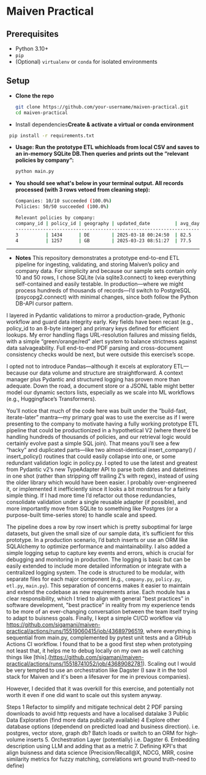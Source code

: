 # Maiven Practical 

## Prerequisites

- Python 3.10+
- `pip`
- (Optional) `virtualenv` or `conda` for isolated environments

## Setup

- **Clone the repo**  
   ```bash
   git clone https://github.com/your-username/maiven-practical.git
   cd maiven-practical
   ```

-	Install dependencies**Create & activate a virtual or conda environment** 
   ```bash
 	pip install -r requirements.txt
   ```
  	
- **Usage: Run the prototype ETL whichloads from local CSV and saves to an in-memory
   SQLite DB.Then queries and prints out the “relevant policies by company”:**
  ```python
  python main.py
  ```

- **You should see what's below in your terminal output. All records processed (with 3 rows vetoed from cleaning step):**
  ```bash
  Companies: 10/10 succeeded (100.0%)
  Policies: 50/50 succeeded (100.0%)  

  Relevant policies by company:
  company_id | policy_id | geography | updated_date         | avg_days
  -------------------------------------------------------------------
  3          | 1434      | DE        | 2025-03-18 00:24:50  | 82.5
  4          | 1257      | GB        | 2025-03-23 08:51:27  | 77.5
  ```
---

- **Notes**
This repository demonstrates a prototype end-to-end ETL pipeline for ingesting, validating, and storing Maiven’s policy and company data. For simplicity and because our sample sets contain only 10 and 50 rows, I chose SQLite (via sqlite3.connect) to keep everything self-contained and easily testable. In production—where we might process hundreds of thousands of records—I’d switch to PostgreSQL (psycopg2.connect) with minimal changes, since both follow the Python DB-API cursor pattern.

I layered in Pydantic validations to mirror a production-grade, Pythonic workflow and guard data integrity early. Key fields have been recast (e.g., policy_id to an 8-byte integer) and primary keys defined for efficient lookups. My error handling flags URL-resolution failures and missing fields, with a simple “green/orange/red” alert system to balance strictness against data salvageability. Full end-to-end PDF parsing and cross-document consistency checks would be next, but were outside this exercise’s scope.

I opted not to introduce Pandas—although it excels at exploratory ETL—because our data volume and structure are straightforward. A context manager plus Pydantic and structured logging has proven more than adequate. Down the road, a document store or a JSONL table might better model our dynamic sectors lists, especially as we scale into ML workflows (e.g., Huggingface’s Transformers). 

You’ll notice that much of the code here was built under the “build-fast, iterate-later” mantra—my primary goal was to use the exercise as if I were presenting to the company to motivate having a fully working prototype ETL pipeline that could be productionized in a hypothetical V2 (where there’d be handling hundreds of thousands of policies, and our retrieval logic would certainly evolve past a simple SQL join). That means you’ll see a few “hacky” and duplicated parts—like two almost-identical insert_company() / insert_policy() routines that could easily collapse into one, or some redundant validation logic in policy.py. I opted to use the latest and greatest from Pydantic v2’s new TypeAdapter API to parse both dates and datetimes in one shot (rather than stripping off trailing Z’s with regex), instead of using the older library which would have been easier. I probably over-engineered it, or implemented it inefficiently since it looks a bit monstrous for a fairly simple thing. If I had more time I’d refactor out those redundancies, consolidate validation under a single reusable adapter (if possible), and more importantly move from SQLite to something like Postgres (or a purpose-built time-series store) to handle scale and speed.

The pipeline does a row by row insert which is pretty suboptimal for large datasets, but given the small size of our sample data, it’s sufficient for this prototype. In a production scenario, I’d batch inserts or use an ORM like SQLAlchemy to optimize performance and maintainability. I also added a simple logging setup to capture key events and errors, which is crucial for debugging and monitoring in production. The logging is basic but can be easily extended to include more detailed information or integrate with a centralized logging system.
The code is structured to be modular, with separate files for each major component (e.g., `company.py`, `policy.py`, `etl.py`, `main.py`). This separation of concerns makes it easier to maintain and extend the codebase as new requirements arise. Each module has a clear responsibility, which I tried to align with general "best practices" in software development, "best practice" in reality from my experience tends to be more of an ever-changing conversation between the team itself trying to adapt to buisness goals.
Finally, I kept a simple CI/CD workflow via https://github.com/sigamani/maiven-practical/actions/runs/15519060415/job/43689796519, where everything is sequential from main.py, complemented by pytest unit tests and a GitHub Actions CI workflow. I found that to be a good first step when prototyping not least that, it helps me to debug locally on my own as well catching things like [this].(https://github.com/sigamani/maiven-practical/actions/runs/15518741052/job/43689082781). Scaling out I would be very tempted to use an orchestration like Dagster (I saw it in the tool stack for Maiven and it's been a lifesaver for me in previous companies). 

However, I decided that it was overkill for this exercise, and potentially not worth it even if one did want to scale out this system anyway.

 Steps
	1	Refactor to simplify and mitigate technical debt
 	2	PDF parsing downloads to avoid http requests and have a localised datalake 
  	3	Public Data Exploration (find more data publically available)
	4	Explore other database options (dependend on predicted load and business direction). i.e. postgres, vector store, graph db? Batch loads or switch to an ORM for high-volume inserts
	5.	Orchestration Layer (potentially) i.e. Dagster 
	6.	Embedding description using LLM and adding that as a metric
	7.	Defining KPI's that align buisness and data science (Precision/Recall@X, NDCG, MRR, cosine similarity metrics for fuzzy matching, correlations wrt ground truth-need to define)
